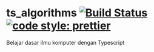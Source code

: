 # ts_algorithms [![Build Status](https://travis-ci.org/wayanjimmy/ts-algorithms.svg?branch=master)](https://travis-ci.org/wayanjimmy/ts-algorithms) [![code style: prettier](https://img.shields.io/badge/code_style-prettier-ff69b4.svg?style=flat-square)](https://github.com/prettier/prettier)

Belajar dasar ilmu komputer dengan Typescript
